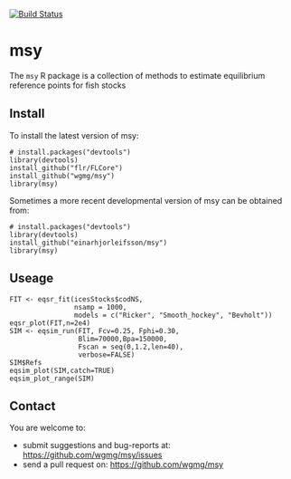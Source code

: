 [![Build Status](https://travis-ci.org/wgmg/msy.svg?branch=master)](https://travis-ci.org/wgmg/msy)

msy
===

The `msy` R package is a collection of methods to estimate equilibrium reference points for fish stocks

Install
-------

To install the latest version of msy:

    # install.packages("devtools")
    library(devtools)
    install_github("flr/FLCore")
    install_github("wgmg/msy")
    library(msy)

Sometimes a more recent developmental version of msy can be obtained from:

    # install.packages("devtools")
    library(devtools)
    install_github("einarhjorleifsson/msy")
    library(msy)

Useage
------

```
FIT <- eqsr_fit(icesStocks$codNS,
                nsamp = 1000, 
                models = c("Ricker", "Smooth_hockey", "Bevholt"))
eqsr_plot(FIT,n=2e4)
SIM <- eqsim_run(FIT, Fcv=0.25, Fphi=0.30,
                 Blim=70000,Bpa=150000,
                 Fscan = seq(0,1.2,len=40),
                 verbose=FALSE)
SIM$Refs
eqsim_plot(SIM,catch=TRUE)
eqsim_plot_range(SIM)
```

Contact
-------

You are welcome to:

* submit suggestions and bug-reports at: https://github.com/wgmg/msy/issues
* send a pull request on: https://github.com/wgmg/msy
